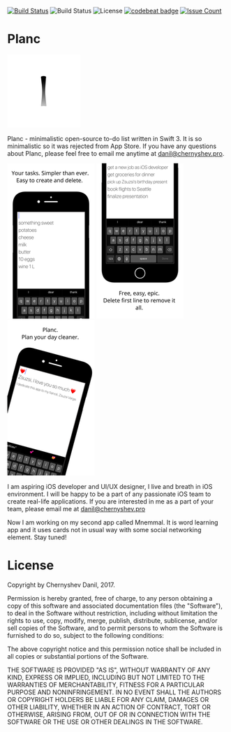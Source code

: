 [![Build Status](https://travis-ci.org/aerlinn13/Planc.svg?branch=master)](https://travis-ci.org/aerlinn13/Planc)
![Build Status](https://img.shields.io/badge/lang-swift-orange.svg)
![License](https://img.shields.io/badge/license-MIT-blue.svg)
[![codebeat badge](https://codebeat.co/badges/50aa9729-a259-464b-b0d4-3de03563cc6a)](https://codebeat.co/projects/github-com-aerlinn13-planc-master)
[![Issue Count](https://codeclimate.com/github/aerlinn13/Planc/badges/issue_count.svg)](https://codeclimate.com/github/aerlinn13/Planc)

# Planc
![alt text](Assets.xcassets/AppIcon.appiconset/Icon-App-83.5x83.5@2x.png "screenshot")

Planc - minimalistic open-source to-do list written in Swift 3. It is so minimalistic so it was rejected from App Store. 
If you have any questions about Planc, please feel free to email me anytime at danil@chernyshev.pro.

![alt text](screenshots/1.png "screenshot")
![alt text](screenshots/2.png "screenshot")
![alt text](screenshots/3.png "screenshot")


I am aspiring iOS developer and UI/UX designer, I live and breath in iOS environment. I will be happy to be a part of any passionate iOS team 
to create real-life applications. If you are interested in me as a part of your team, please email me at danil@chernyshev.pro

Now I am working on my second app called Mnemmal. It is word learning app and it uses cards not in usual way with some social networking element.
Stay tuned!

# License

Copyright by Chernyshev Danil, 2017.

Permission is hereby granted, free of charge, to any person obtaining a copy of this software and associated documentation files (the "Software"), to deal in the Software without restriction, including without limitation the rights to use, copy, modify, merge, publish, distribute, sublicense, and/or sell copies of the Software, and to permit persons to whom the Software is furnished to do so, subject to the following conditions:

The above copyright notice and this permission notice shall be included in all copies or substantial portions of the Software.

THE SOFTWARE IS PROVIDED "AS IS", WITHOUT WARRANTY OF ANY KIND, EXPRESS OR IMPLIED, INCLUDING BUT NOT LIMITED TO THE WARRANTIES OF MERCHANTABILITY, FITNESS FOR A PARTICULAR PURPOSE AND NONINFRINGEMENT. IN NO EVENT SHALL THE AUTHORS OR COPYRIGHT HOLDERS BE LIABLE FOR ANY CLAIM, DAMAGES OR OTHER LIABILITY, WHETHER IN AN ACTION OF CONTRACT, TORT OR OTHERWISE, ARISING FROM, OUT OF OR IN CONNECTION WITH THE SOFTWARE OR THE USE OR OTHER DEALINGS IN THE SOFTWARE.
